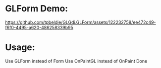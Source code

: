 # GLForm Demo:

https://github.com/tpbeldie/GLGdi.GLForm/assets/122232758/ee472c49-f6f0-4495-a620-486258339b95

# Usage:

Use GLForm instead of Form
Use OnPaintGL instead of OnPaint
Done

